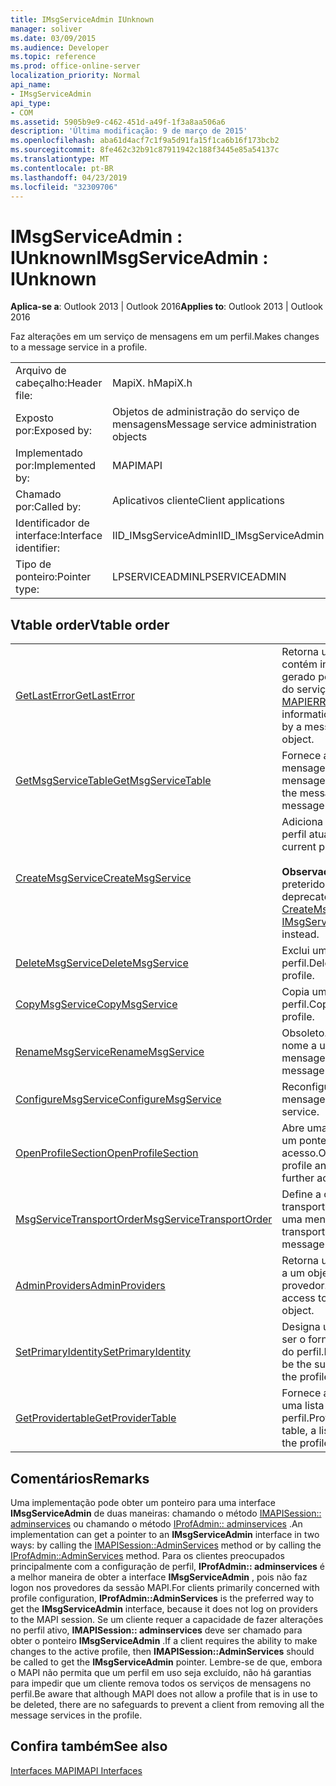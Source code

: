 ```yaml
---
title: IMsgServiceAdmin IUnknown
manager: soliver
ms.date: 03/09/2015
ms.audience: Developer
ms.topic: reference
ms.prod: office-online-server
localization_priority: Normal
api_name:
- IMsgServiceAdmin
api_type:
- COM
ms.assetid: 5905b9e9-c462-451d-a49f-1f3a8aa506a6
description: 'Última modificação: 9 de março de 2015'
ms.openlocfilehash: aba61d4acf7c1f9a5d91fa15f1ca6b16f173bcb2
ms.sourcegitcommit: 8fe462c32b91c87911942c188f3445e85a54137c
ms.translationtype: MT
ms.contentlocale: pt-BR
ms.lasthandoff: 04/23/2019
ms.locfileid: "32309706"
---
```

# <a name="imsgserviceadmin--iunknown"></a><span data-ttu-id="81cae-103">IMsgServiceAdmin : IUnknown</span><span class="sxs-lookup"><span data-stu-id="81cae-103">IMsgServiceAdmin : IUnknown</span></span>

  
  
<span data-ttu-id="81cae-104">**Aplica-se a**: Outlook 2013 | Outlook 2016</span><span class="sxs-lookup"><span data-stu-id="81cae-104">**Applies to**: Outlook 2013 | Outlook 2016</span></span> 
  
<span data-ttu-id="81cae-105">Faz alterações em um serviço de mensagens em um perfil.</span><span class="sxs-lookup"><span data-stu-id="81cae-105">Makes changes to a message service in a profile.</span></span>
  
|||
|:-----|:-----|
|<span data-ttu-id="81cae-106">Arquivo de cabeçalho:</span><span class="sxs-lookup"><span data-stu-id="81cae-106">Header file:</span></span>  <br/> |<span data-ttu-id="81cae-107">MapiX. h</span><span class="sxs-lookup"><span data-stu-id="81cae-107">MapiX.h</span></span>  <br/> |
|<span data-ttu-id="81cae-108">Exposto por:</span><span class="sxs-lookup"><span data-stu-id="81cae-108">Exposed by:</span></span>  <br/> |<span data-ttu-id="81cae-109">Objetos de administração do serviço de mensagens</span><span class="sxs-lookup"><span data-stu-id="81cae-109">Message service administration objects</span></span>  <br/> |
|<span data-ttu-id="81cae-110">Implementado por:</span><span class="sxs-lookup"><span data-stu-id="81cae-110">Implemented by:</span></span>  <br/> |<span data-ttu-id="81cae-111">MAPI</span><span class="sxs-lookup"><span data-stu-id="81cae-111">MAPI</span></span>  <br/> |
|<span data-ttu-id="81cae-112">Chamado por:</span><span class="sxs-lookup"><span data-stu-id="81cae-112">Called by:</span></span>  <br/> |<span data-ttu-id="81cae-113">Aplicativos cliente</span><span class="sxs-lookup"><span data-stu-id="81cae-113">Client applications</span></span>  <br/> |
|<span data-ttu-id="81cae-114">Identificador de interface:</span><span class="sxs-lookup"><span data-stu-id="81cae-114">Interface identifier:</span></span>  <br/> |<span data-ttu-id="81cae-115">IID_IMsgServiceAdmin</span><span class="sxs-lookup"><span data-stu-id="81cae-115">IID_IMsgServiceAdmin</span></span>  <br/> |
|<span data-ttu-id="81cae-116">Tipo de ponteiro:</span><span class="sxs-lookup"><span data-stu-id="81cae-116">Pointer type:</span></span>  <br/> |<span data-ttu-id="81cae-117">LPSERVICEADMIN</span><span class="sxs-lookup"><span data-stu-id="81cae-117">LPSERVICEADMIN</span></span>  <br/> |
   
## <a name="vtable-order"></a><span data-ttu-id="81cae-118">Vtable order</span><span class="sxs-lookup"><span data-stu-id="81cae-118">Vtable order</span></span>

|||
|:-----|:-----|
|[<span data-ttu-id="81cae-119">GetLastError</span><span class="sxs-lookup"><span data-stu-id="81cae-119">GetLastError</span></span>](imsgserviceadmin-getlasterror.md) <br/> |<span data-ttu-id="81cae-120">Retorna uma estrutura [MAPIERROR](mapierror.md) que contém informações sobre o último erro gerado por um objeto de administração do serviço de mensagens.</span><span class="sxs-lookup"><span data-stu-id="81cae-120">Returns a [MAPIERROR](mapierror.md) structure that contains information about the last error generated by a message service administration object.</span></span>  <br/> |
|[<span data-ttu-id="81cae-121">GetMsgServiceTable</span><span class="sxs-lookup"><span data-stu-id="81cae-121">GetMsgServiceTable</span></span>](imsgserviceadmin-getmsgservicetable.md) <br/> |<span data-ttu-id="81cae-122">Fornece acesso à tabela de serviço de mensagens, uma lista dos serviços de mensagens no perfil.</span><span class="sxs-lookup"><span data-stu-id="81cae-122">Provides access to the message service table, a list of the message services in the profile.</span></span>  <br/> |
|[<span data-ttu-id="81cae-123">CreateMsgService</span><span class="sxs-lookup"><span data-stu-id="81cae-123">CreateMsgService</span></span>](imsgserviceadmin-createmsgservice.md) <br/> |<span data-ttu-id="81cae-124">Adiciona um serviço de mensagens ao perfil atual.</span><span class="sxs-lookup"><span data-stu-id="81cae-124">Adds a message service to the current profile.</span></span>  <br/> <br/><span data-ttu-id="81cae-125">**Observação**: esse método foi preterido.</span><span class="sxs-lookup"><span data-stu-id="81cae-125">**NOTE**: This method is deprecated.</span></span> <span data-ttu-id="81cae-126">Use [IMsgServiceAdmin2:: CreateMsgServiceEx](imsgserviceadmin2-createmsgserviceex.md) em vez disso.</span><span class="sxs-lookup"><span data-stu-id="81cae-126">Use [IMsgServiceAdmin2::CreateMsgServiceEx](imsgserviceadmin2-createmsgserviceex.md) instead.</span></span>           |
|[<span data-ttu-id="81cae-127">DeleteMsgService</span><span class="sxs-lookup"><span data-stu-id="81cae-127">DeleteMsgService</span></span>](imsgserviceadmin-deletemsgservice.md) <br/> |<span data-ttu-id="81cae-128">Exclui um serviço de mensagens de um perfil.</span><span class="sxs-lookup"><span data-stu-id="81cae-128">Deletes a message service from a profile.</span></span>  <br/> |
|[<span data-ttu-id="81cae-129">CopyMsgService</span><span class="sxs-lookup"><span data-stu-id="81cae-129">CopyMsgService</span></span>](imsgserviceadmin-copymsgservice.md) <br/> |<span data-ttu-id="81cae-130">Copia um serviço de mensagens em um perfil.</span><span class="sxs-lookup"><span data-stu-id="81cae-130">Copies a message service into a profile.</span></span>  <br/> |
|[<span data-ttu-id="81cae-131">RenameMsgService</span><span class="sxs-lookup"><span data-stu-id="81cae-131">RenameMsgService</span></span>](imsgserviceadmin-renamemsgservice.md) <br/> |<span data-ttu-id="81cae-132">Obsoleto.</span><span class="sxs-lookup"><span data-stu-id="81cae-132">Deprecated.</span></span> <span data-ttu-id="81cae-133">Atribui um novo nome a um serviço de mensagens.</span><span class="sxs-lookup"><span data-stu-id="81cae-133">Assigns a new name to a message service.</span></span>  <br/> |
|[<span data-ttu-id="81cae-134">ConfigureMsgService</span><span class="sxs-lookup"><span data-stu-id="81cae-134">ConfigureMsgService</span></span>](imsgserviceadmin-configuremsgservice.md) <br/> |<span data-ttu-id="81cae-135">Reconfigura um serviço de mensagens.</span><span class="sxs-lookup"><span data-stu-id="81cae-135">Reconfigures a message service.</span></span>  <br/> |
|[<span data-ttu-id="81cae-136">OpenProfileSection</span><span class="sxs-lookup"><span data-stu-id="81cae-136">OpenProfileSection</span></span>](imsgserviceadmin-openprofilesection.md) <br/> |<span data-ttu-id="81cae-137">Abre uma seção do perfil atual e retorna um ponteiro [IProfSect](iprofsectimapiprop.md) para obter mais acesso.</span><span class="sxs-lookup"><span data-stu-id="81cae-137">Opens a section of the current profile and returns an [IProfSect](iprofsectimapiprop.md) pointer for further access.</span></span>  <br/> |
|[<span data-ttu-id="81cae-138">MsgServiceTransportOrder</span><span class="sxs-lookup"><span data-stu-id="81cae-138">MsgServiceTransportOrder</span></span>](imsgserviceadmin-msgservicetransportorder.md) <br/> |<span data-ttu-id="81cae-139">Define a ordem na qual os provedores de transporte são chamados para entregar uma mensagem.</span><span class="sxs-lookup"><span data-stu-id="81cae-139">Sets the order in which transport providers are called to deliver a message.</span></span>  <br/> |
|[<span data-ttu-id="81cae-140">AdminProviders</span><span class="sxs-lookup"><span data-stu-id="81cae-140">AdminProviders</span></span>](imsgserviceadmin-adminproviders.md) <br/> |<span data-ttu-id="81cae-141">Retorna um ponteiro que fornece acesso a um objeto de administração de provedor.</span><span class="sxs-lookup"><span data-stu-id="81cae-141">Returns a pointer that provides access to a provider administration object.</span></span>  <br/> |
|[<span data-ttu-id="81cae-142">SetPrimaryIdentity</span><span class="sxs-lookup"><span data-stu-id="81cae-142">SetPrimaryIdentity</span></span>](imsgserviceadmin-setprimaryidentity.md) <br/> |<span data-ttu-id="81cae-143">Designa um serviço de mensagem para ser o fornecedor da identidade principal do perfil.</span><span class="sxs-lookup"><span data-stu-id="81cae-143">Designates a message service to be the supplier of the primary identity for the profile.</span></span>  <br/> |
|[<span data-ttu-id="81cae-144">GetProvidertable</span><span class="sxs-lookup"><span data-stu-id="81cae-144">GetProviderTable</span></span>](imsgserviceadmin-getprovidertable.md) <br/> |<span data-ttu-id="81cae-145">Fornece acesso à tabela do provedor, uma lista dos provedores de serviços no perfil.</span><span class="sxs-lookup"><span data-stu-id="81cae-145">Provides access to the provider table, a listing of the service providers in the profile.</span></span>  <br/> |
   
## <a name="remarks"></a><span data-ttu-id="81cae-146">Comentários</span><span class="sxs-lookup"><span data-stu-id="81cae-146">Remarks</span></span>

<span data-ttu-id="81cae-147">Uma implementação pode obter um ponteiro para uma interface **IMsgServiceAdmin** de duas maneiras: chamando o método [IMAPISession:: adminservices](imapisession-adminservices.md) ou chamando o método [IProfAdmin:: adminservices](iprofadmin-adminservices.md) .</span><span class="sxs-lookup"><span data-stu-id="81cae-147">An implementation can get a pointer to an **IMsgServiceAdmin** interface in two ways: by calling the [IMAPISession::AdminServices](imapisession-adminservices.md) method or by calling the [IProfAdmin::AdminServices](iprofadmin-adminservices.md) method.</span></span> <span data-ttu-id="81cae-148">Para os clientes preocupados principalmente com a configuração de perfil, **IProfAdmin:: adminservices** é a melhor maneira de obter a interface **IMsgServiceAdmin** , pois não faz logon nos provedores da sessão MAPI.</span><span class="sxs-lookup"><span data-stu-id="81cae-148">For clients primarily concerned with profile configuration, **IProfAdmin::AdminServices** is the preferred way to get the **IMsgServiceAdmin** interface, because it does not log on providers to the MAPI session.</span></span> <span data-ttu-id="81cae-149">Se um cliente requer a capacidade de fazer alterações no perfil ativo, **IMAPISession:: adminservices** deve ser chamado para obter o ponteiro **IMsgServiceAdmin** .</span><span class="sxs-lookup"><span data-stu-id="81cae-149">If a client requires the ability to make changes to the active profile, then **IMAPISession::AdminServices** should be called to get the **IMsgServiceAdmin** pointer.</span></span> <span data-ttu-id="81cae-150">Lembre-se de que, embora o MAPI não permita que um perfil em uso seja excluído, não há garantias para impedir que um cliente remova todos os serviços de mensagens no perfil.</span><span class="sxs-lookup"><span data-stu-id="81cae-150">Be aware that although MAPI does not allow a profile that is in use to be deleted, there are no safeguards to prevent a client from removing all the message services in the profile.</span></span> 
  
## <a name="see-also"></a><span data-ttu-id="81cae-151">Confira também</span><span class="sxs-lookup"><span data-stu-id="81cae-151">See also</span></span>



[<span data-ttu-id="81cae-152">Interfaces MAPI</span><span class="sxs-lookup"><span data-stu-id="81cae-152">MAPI Interfaces</span></span>](mapi-interfaces.md)

